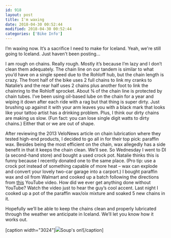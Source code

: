 ```yaml
---
id: 918
layout: post
title: I'm waxing
date: 2018-04-30 00:52:44
modified: 2018-04-30 00:52:44
categories: ['Bike Info']
---
```


I’m waxing now. It’s a sacrifice I need to make for Iceland. Yeah, we're still going to Iceland. Just haven't been posting...

I am rough on chains. Really rough. Mostly it’s because I’m lazy and I don’t clean them adequately. The chain line on our tandem is similar to what you’d have on a single speed due to the Rohloff hub, but the chain length is crazy. The front half of the bike uses 2 full chains to link my cranks to Natalie’s and the rear half uses 2 chains plus another foot to link the chainring to the Rohloff sprocket. About ¾ of the chain line is protected by chain tubes. I’ve been using oil-based lube on the chain for a year and wiping it down after each ride with a rag but that thing is super dirty. Just brushing up against it with your arm leaves you with a black mark that looks like your tattoo artist has a drinking problem. Plus, I think our dirty chains are making us slow. (Fun fact: you can lose single digit watts to dirty chains.) Either that or we are out of shape.

After reviewing the 2013 VeloNews article on chain lubrication where they tested high-end products, I decided to go all in for their top pick: paraffin wax. Besides being the most efficient on the chain, wax allegedly has a side benefit in that it keeps the chain clean. We’ll see. So Wednesday I went to DI (a second-hand store) and bought a used crock pot. Natalie thinks this is funny because I recently donated one to the same place. (Pro tip: use a crock pot instead of something capable of more heat – wax can explode and convert your lovely two-car garage into a carport.) I bought paraffin wax and oil from Walmart and cooked up a batch following the directions from [this](https://youtu.be/gF9nbwsaSHs) YouTube video. How did we ever get anything done without YouTube? Watch the video just to hear the guy’s cool accent. Last night I cooked up a pot of the paraffin wax/oix mixture and soaked 5 new chains in it.

Hopefully we’ll be able to keep the chains clean and properly lubricated through the weather we anticipate in Iceland. We’ll let you know how it works out.

[caption width="3024"]![](https://whitingpt.files.wordpress.com/2018/04/img_20180427_163130.jpg)Soup's on![/caption]
